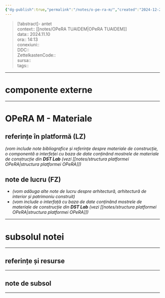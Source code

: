 ```yaml
---
{"dg-publish":true,"permalink":"/notes/o-pe-ra-m/","created":"2024-12-28T15:39:10.125+02:00","updated":"2025-01-15T06:52:51.920+02:00"}
---
```


> [!abstract]- antet  
> context:: [[notes/OPeRA TUAIDEM\|OPeRA TUAIDEM]]  
> data:: 2024.11.10  
> ora:: 14:13  
> conexiuni::  
> DDC::  
> ZettelkastenCode::  
> sursa::  
> tags::  


---

# componente externe

---

# OPeRA M - Materiale  
## referințe în platformă (LZ)
*(vom include note bibliografice și referințe despre materiale de construcție, o componentă a interfeței cu baza de date conținând mostrele de materiale de construcție din **DST Lab** (vezi [[notes/structura platformei OPeRA\|structura platformei OPeRA]])*
## note de lucru (FZ)
- *(vom adăuga alte note de lucru despre arhitectură, arhitectură de interior și patrimoniu construit)*
- *(vom include o interfață cu baza de date conținând mostrele de materiale de construcție din **DST Lab** (vezi [[notes/structura platformei OPeRA\|structura platformei OPeRA]])*

  
---
# subsolul notei
---
## referințe și resurse


---
## note de subsol
---


